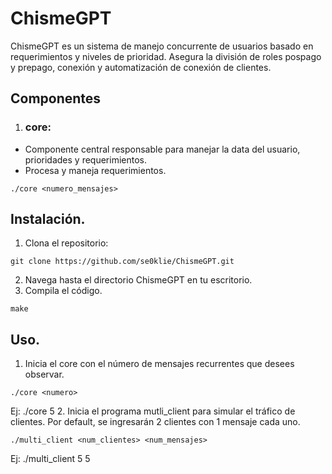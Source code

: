# ChismeGPT
ChismeGPT es un sistema de manejo concurrente de usuarios basado en requerimientos y niveles de prioridad. Asegura la división de roles pospago y prepago, conexión y automatización de conexión de clientes.

## Componentes
1. ### core:
* Componente central responsable para manejar la data del usuario, prioridades y requerimientos.
* Procesa y maneja requerimientos.
```
./core <numero_mensajes>
```
## Instalación.
1. Clona el repositorio:
```
git clone https://github.com/se0klie/ChismeGPT.git
```
2. Navega hasta el directorio ChismeGPT en tu escritorio.
3. Compila el código.
```
make
```
## Uso.
1. Inicia el core con el número de mensajes recurrentes que desees observar.
```
./core <numero>
```
Ej: ./core 5
2. Inicia el programa mutli_client para simular el tráfico de clientes. Por default, se ingresarán 2 clientes con 1 mensaje cada uno.
```
./multi_client <num_clientes> <num_mensajes>
```
Ej: ./multi_client 5 5

